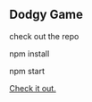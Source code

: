 ## Dodgy Game

check out the repo

npm install

npm start

[Check it out.](http://brandonstilson.com/dodgygame)
